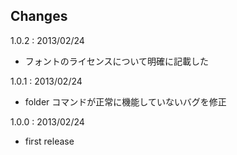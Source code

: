 
Changes
-------

1.0.2 : 2013/02/24
 - フォントのライセンスについて明確に記載した

1.0.1 : 2013/02/24
 - folder コマンドが正常に機能していないバグを修正

1.0.0 : 2013/02/24
 - first release
